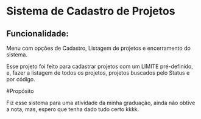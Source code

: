 # Sistema de Cadastro de Projetos

## Funcionalidade:
Menu com opções de Cadastro, Listagem de projetos e encerramento do sistema.

Esse projeto foi feito para cadastrar projetos com um LIMITE pré-definido, e, fazer a listagem de todos os projetos, projetos buscados pelo Status e por código.

#Propósito

Fiz esse sistema para uma atividade da minha graduação, ainda não obtive a nota, mas, espero que tenha dado tudo certo kkkk.
